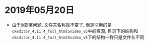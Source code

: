 # 2019年05月20日
- 由于jk部署问题, 文件夹名称就不变了, 但是引用的是`ckeditor_4.11.4_full_html5video_v5`中的资源, 目录下的结构和`ckeditor_4.11.4_full_html5video_v5`下的结构一样只是文件名不同